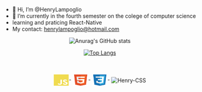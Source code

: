 - 👋 Hi, I’m @HenryLampoglio
- 🌱 I’m currently in the fourth semester on the colege of computer science 
- learning and praticing React-Native
- My contact: henrylampoglio@hotmail.com

<div align="center">
  
![Anurag's GitHub stats](https://github-readme-stats.vercel.app/api?username=HenryLampoglio&show_icons=true&theme=tokyonight)

[![Top Langs](https://github-readme-stats.vercel.app/api/top-langs/?username=HenryLampoglio&layout=compact)](https://github.com/anuraghazra/github-readme-stats)
</div>
</br>
 <div align="center">
<div style="display: inline_block"><br>
  <img align="center" alt="Henry-Js" height="30" width="40" src="https://raw.githubusercontent.com/devicons/devicon/master/icons/javascript/javascript-plain.svg">-
  <img align="center" alt="Henry-HTML" height="30" width="40" src="https://raw.githubusercontent.com/devicons/devicon/master/icons/html5/html5-original.svg">-
  <img align="center" alt="Henry-CSS" height="30" width="40" src="https://raw.githubusercontent.com/devicons/devicon/master/icons/css3/css3-original.svg">-
  <img align="center"  alt="Henry-CSS" height="30" width="40" src="https://cdn.jsdelivr.net/gh/devicons/devicon/icons/react/react-original.svg" />     
</div>
 </div>
</br>

